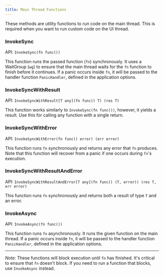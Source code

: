 ```yaml
---
title: Main Thread Functions
---
```


These methods are utility functions to run code on the main thread. This is
required when you want to run custom code on the UI thread.

### InvokeSync

API: `InvokeSync(fn func())`

This function runs the passed function (`fn`) synchronously. It uses a WaitGroup
(`wg`) to ensure that the main thread waits for the `fn` function to finish
before it continues. If a panic occurs inside `fn`, it will be passed to the
handler function `PanicHandler`, defined in the application options.

### InvokeSyncWithResult

API: `InvokeSyncWithResult[T any](fn func() T) (res T)`

This function works similarly to `InvokeSync(fn func())`, however, it yields a
result. Use this for calling any function with a single return.

### InvokeSyncWithError

API: `InvokeSyncWithError(fn func() error) (err error)`

This function runs `fn` synchronously and returns any error that `fn` produces.
Note that this function will recover from a panic if one occurs during `fn`'s
execution.

### InvokeSyncWithResultAndError

API:
`InvokeSyncWithResultAndError[T any](fn func() (T, error)) (res T, err error)`

This function runs `fn` synchronously and returns both a result of type `T` and
an error.

### InvokeAsync

API: `InvokeAsync(fn func())`

This function runs `fn` asynchronously. It runs the given function on the main
thread. If a panic occurs inside `fn`, it will be passed to the handler function
`PanicHandler`, defined in the application options.

---

_Note_: These functions will block execution until `fn` has finished. It's
critical to ensure that `fn` doesn't block. If you need to run a function that
blocks, use `InvokeAsync` instead.
